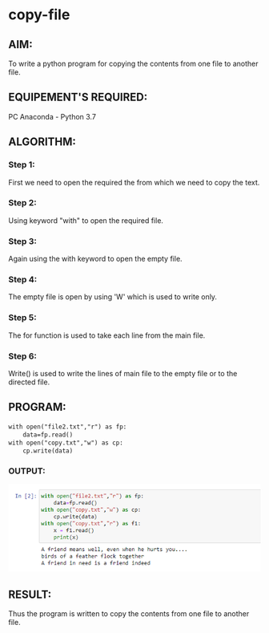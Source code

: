 # copy-file
## AIM:
To write a python program for copying the contents from one file to another file.
## EQUIPEMENT'S REQUIRED: 
PC
Anaconda - Python 3.7
## ALGORITHM: 
### Step 1:
First we need to open the required the from which we need to copy the text.
### Step 2: 
 Using keyword "with" to open the required file.
### Step 3: 
Again using the with keyword to open the empty file.
### Step 4:  
The empty file is open by using 'W' which is used to write only.

### Step 5:
The for function is used to take each line from the main file. 

### Step 6: 
Write() is used to write the lines of main file to the empty file or to the directed file.
## PROGRAM:
~~~
with open("file2.txt","r") as fp:
    data=fp.read()
with open("copy.txt","w") as cp:
    cp.write(data)
~~~


### OUTPUT:
![output](screen.PNG)



## RESULT:
Thus the program is written to copy the contents from one file to another file.